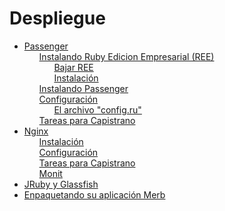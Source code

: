 # Despliegue

<ul class='toc'>
	<li><a href='/es/deployment/passenger'>Passenger</a>
		<ul style='list-style: none;'>
			<li><a href='/es/deployment/passenger#installing_ruby_enterprise_edition_ree'>Instalando Ruby Edicion Empresarial (REE)</a>
				<ul style='list-style: none;'>
					<li><a href='/es/deployment/passenger#download_ree'>Bajar REE</a></li>
					<li><a href='/es/deployment/passenger#install'>Instalación</a></li>
				</ul>
			</li>
			<li><a href='/es/deployment/passenger#installing_passenger'>Instalando Passenger</a></li>
			<li><a href='/es/deployment/passenger#configuration'>Configuración</a>
				<ul style='list-style: none;'>
					<li><a href='/es/deployment/passenger#configru'>El archivo "config.ru"</a></li>
				</ul>
			</li>
			<li><a href='/es/deployment/passenger#capistrano_task'>Tareas para Capistrano</a></li>
		</ul>
	</li>
	<li><a href='/es/deployment/nginx'>Nginx</a>
		<ul style='list-style: none;'>
			<li><a href='/es/deployment/nginx#installation'>Instalación</a></li>
			<li><a href='/es/deployment/nginx#configuration'>Configuración</a></li>
			<li><a href='/es/deployment/nginx#capistrano_task'>Tareas para Capistrano</a></li>
			<li><a href='/es/deployment/nginx#monit'>Monit</a></li>
		</ul>
	</li>
	<li><a href='/es/deployment/jruby'>JRuby y Glassfish</a></li>
	<li><a href='/es/deployment/bundle'>Enpaquetando su aplicación Merb</a></li>
</ul>
